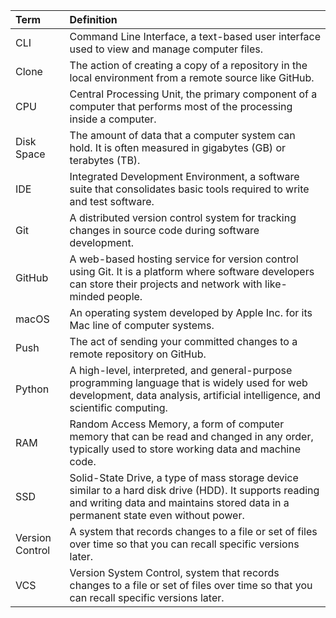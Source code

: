

| **Term** | **Definition** |
| :-| :-|
|CLI|Command Line Interface, a text-based user interface used to view and manage computer files.|
|Clone |The action of creating a copy of a repository in the local environment from a remote source like GitHub.|
|CPU|Central Processing Unit, the primary component of a computer that performs most of the processing inside a computer.|
|Disk Space| The amount of data that a computer system can hold. It is often measured in gigabytes (GB) or terabytes (TB).|
|IDE|Integrated Development Environment, a software suite that consolidates basic tools required to write and test software.|
|Git|A distributed version control system for tracking changes in source code during software development.|
|GitHub| A web-based hosting service for version control using Git. It is a platform where software developers can store their projects and network with like-minded people.|
|macOS| An operating system developed by Apple Inc. for its Mac line of computer systems.|
|Push| The act of sending your committed changes to a remote repository on GitHub.|
|Python| A high-level, interpreted, and general-purpose programming language that is widely used for web development, data analysis, artificial intelligence, and scientific computing.|
|RAM| Random Access Memory, a form of computer memory that can be read and changed in any order, typically used to store working data and machine code.
|SSD|Solid-State Drive, a type of mass storage device similar to a hard disk drive (HDD). It supports reading and writing data and maintains stored data in a permanent state even without power.|
|Version Control|A system that records changes to a file or set of files over time so that you can recall specific versions later.|
|VCS| Version System Control, system that records changes to a file or set of files over time so that you can recall specific versions later.|